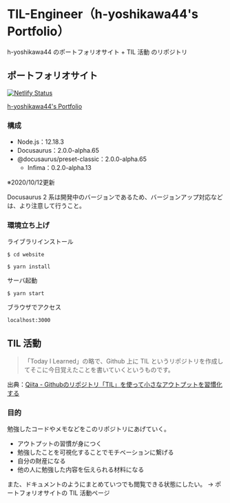 # TIL-Engineer（h-yoshikawa44's Portfolio）
h-yoshikawa44 のポートフォリオサイト + TIL 活動 のリポジトリ

## ポートフォリオサイト
[![Netlify Status](https://api.netlify.com/api/v1/badges/8af81460-1140-4eb4-823d-56a99af5353a/deploy-status)](https://app.netlify.com/sites/h-yoshikawa44-portfolio/deploys)

[h-yoshikawa44's Portfolio](https://h-yoshikawa44.com/)
### 構成
- Node.js：12.18.3
- Docusaurus：2.0.0-alpha.65
- @docusaurus/preset-classic：2.0.0-alpha.65
  - Infima：0.2.0-alpha.13

※2020/10/12更新

Docusaurus 2 系は開発中のバージョンであるため、バージョンアップ対応などは、より注意して行うこと。

### 環境立ち上げ
ライブラリインストール
```
$ cd website

$ yarn install
```

サーバ起動
```
$ yarn start
```

ブラウザでアクセス
```
localhost:3000
```

## TIL 活動
> 「Today I Learned」の略で、Github 上に TIL というリポジトリを作成してそこに今日覚えたことを書いていくというものです。

出典：[Qiita - Githubのリポジトリ「TIL」を使って小さなアウトプットを習慣化する](https://qiita.com/nemui_/items/239335b4ed0c3c797add)

### 目的
勉強したコードやメモなどをこのリポジトリにあげていく。
- アウトプットの習慣が身につく
- 勉強したことを可視化することでモチベーションに繋げる
- 自分の財産になる
- 他の人に勉強した内容を伝えられる材料になる

また、ドキュメントのようにまとめていつでも閲覧できる状態にしたい。
→ ポートフォリオサイトの TIL 活動ページ
